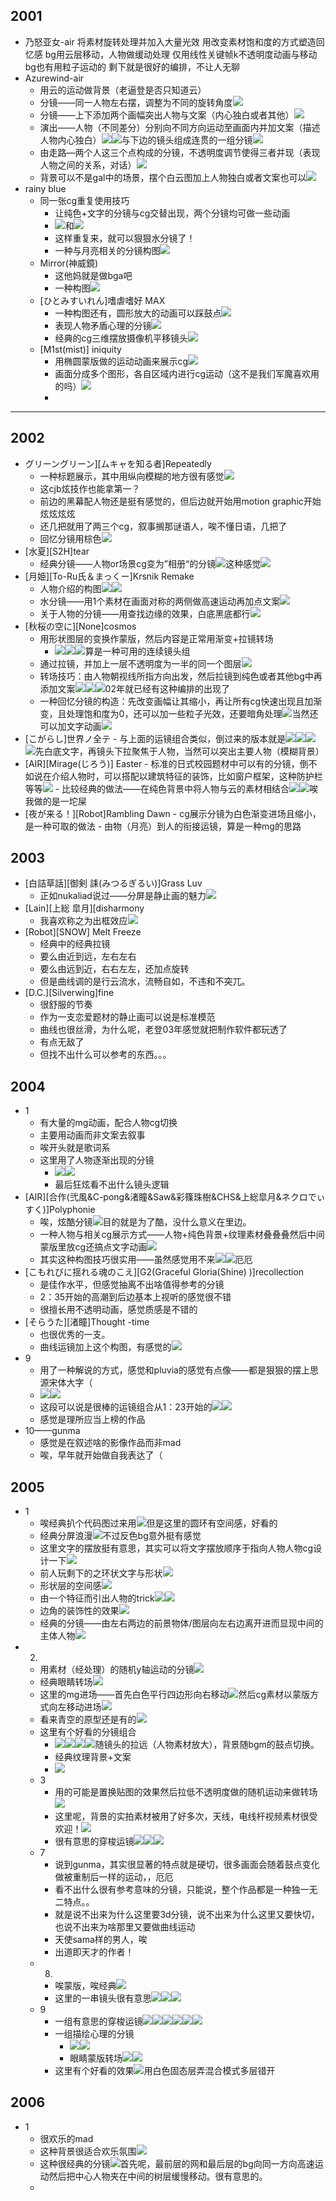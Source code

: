 ## 2001

- 乃怒亚女-air
	将素材旋转处理并加入大量光效
	用改变素材饱和度的方式塑造回忆感
	bg用云层移动，人物做缓动处理
	仅用线性关键帧k不透明度动画与移动
	bg也有用粒子运动的
	剩下就是很好的编排，不让人无聊
- Azurewind-air
	- 用云的运动做背景（老逼登是否只知道云）
	- 分镜——同一人物左右摆，调整为不同的旋转角度![](attachment/77715b2c12cd2302c39857f78e7338fc.png)
	- 分镜——上下添加两个画幅突出人物与文案（内心独白或者其他）![](attachment/e171d9942cd3a2ba69aa2ebb3722c1c6.png)
	- 演出——人物（不同差分）分别向不同方向运动至画面内并加文案（描述人物内心独白）![](attachment/737fda266a5f80dc85c8a43456dc3755.png)![](attachment/c9f47bc22bfa8f7a71d22e588948a268.png)与下边的镜头组成连贯的一组分镜![](attachment/f645ebe435c5b0a7b278a2458e078fe6.png)
	- 由走路—两个人这三个点构成的分镜，不透明度调节使得三者并现（表现人物之间的关系，对话）![](attachment/cf30b14c1c780c8214edf3e4d16b3e8a.png)
	- 背景可以不是gal中的场景，摆个白云图加上人物独白或者文案也可以![](attachment/dc616f0285fe1ef4a33efdd9f7c746ef.png)
- rainy blue
	- 同一张cg重复使用技巧
		- 让纯色+文字的分镜与cg交替出现，两个分镜均可做一些动画
		- ![](attachment/ffce72a33cc0ab5762e22e850932d442.png)和![](attachment/461790d2d74e7666a8ca625cfff61aee.png)
		- 这样重复来，就可以狠狠水分镜了！
		- 一种与月亮相关的分镜构图![](attachment/829c01d8324a59c0fd2b79e1748a3586.png)
	- Mirror(神威鏡)
		- 这他妈就是做bga吧
		- 一种构图![](attachment/129841930a19c3a236da8d9d1069a941.png)
	- \[ひとみすいれん]嗜虐嗜好 MAX
		- 一种构图还有，圆形放大的动画可以踩鼓点![](attachment/3f55bf6ba77feb3b6508e83413f7f679.png)
		- 表现人物矛盾心理的分镜![](attachment/53be49ce83b88d6744cec7e0b3f15e56.png)
		- 经典的cg三维摆放摄像机平移镜头![](attachment/d5846efe202c0b298a06cb9a00eaa6e6.png)
	- \[M1st(mist)] iniquity
		- 用椭圆蒙版做的运动动画来展示cg![](attachment/0395dcca9f230fd664b03315f1bfebc0.png)
		- 画面分成多个图形，各自区域内进行cg运动（这不是我们军魔喜欢用的吗）![](attachment/24abd8e9b0cd05be787afe7bf8d94a31.png)
		- 
---

## 2002
- グリーングリーン]\[ムキャを知る者]Repeatedly
	- 一种标题展示，其中用纵向模糊的地方很有感觉![](attachment/6df9d5ea0e456d249489f6fa29fdc816.png)
	- 这cjb炫技作也能拿第一？
	- 前边的黑幕配人物还是挺有感觉的，但后边就开始用motion graphic开始炫炫炫炫
	- 还几把就用了两三个cg，叙事搁那谜语人，唉不懂日语，几把了
	- 回忆分镜用棕色![](attachment/08df7154f739140b331105a9b6725445.png)
- \[水夏]\[S2H]tear
	- 经典分镜——人物or场景cg变为”相册“的分镜![](attachment/b0bd8ae404ff3b4882798a1fd38e55d5.png)这种感觉![](attachment/642b7e9d7a03cbebdd3dcff63af70c5a.png)
- \[月姫]\[To-Ru氏＆まっくー]Krsnik Remake
	- 人物介绍的构图![](attachment/7034e3ce0fe199487d2f347814311e81.png)![](attachment/bb14f336be73e633ef282de410958b88.png)
	- 水分镜——用1个素材在画面对称的两侧做高速运动再加点文案![](attachment/6fd24f0d5ab09b56abe76096541ff623.png)
	- 关于人物的分镜——用查找边缘的效果，白底黑底都行![](attachment/6d562b4fc5236addb58c8a3af64b12bf.png)
- \[秋桜の空に]\[None]cosmos
	- 用形状图层的变换作蒙版，然后内容是正常用渐变+拉镜转场
		- ![](attachment/bf74ad1422d1332f9caa3b5722734264.png)![](attachment/609a3e0327ae079333d25fa82d5fad2c.png)![](attachment/6375ddb16031835c162a05549c195f82.png)算是一种可用的连续镜头组
	- 通过拉镜，并加上一层不透明度为一半的同一个图层![](attachment/95aed2b6373478874d86932657165535.png)
	- 转场技巧：由人物朝视线所指方向出发，然后拉镜到纯色或者其他bg中再添加文案![](attachment/2ac5fe1152a91adeb81599c5e7a6c012.png)![](attachment/186e7991756088f1dc543e566de10e92.png)![](attachment/e8b3530028068bdfe3d47e295e053516.png)02年就已经有这种编排的出现了
	- 一种回忆分镜的构造：先改变画幅让其缩小，再让所有cg快速出现且加渐变，且处理饱和度为0，还可以加一些粒子光效，还要暗角处理![](attachment/e94fc8c038ace3e3394c5b772b3119a6.png)当然还可以加文字动画![](attachment/33b9e6fe2a6846b963e9e5a6d6b5e0e2.png)
- \[こがらし]世界ノ全テ
		- 与上面的运镜组合类似，倒过来的版本就是![](attachment/c3cbcf8efef37d860001879957430594.png)![](attachment/bd7899c6a9d62f8b74b4322ca721a1a1.png)![](attachment/16d5f6e218e3d42f577ef802d9f00d41.png)![](attachment/6584d4ea236e285a995d8aba0d23e5d8.png)先白底文字，再镜头下拉聚焦于人物，当然可以突出主要人物（模糊背景）
- \[AIR]\[Mirage(じろう)] Easter
		- 标准的日式校园题材中可以有的分镜，倒不如说在介绍人物时，可以搭配以建筑特征的装饰，比如窗户框架，这种防护栏等等![](attachment/69416ae18b1ecb5b650f6941a64bc7e1.png)
		- 比较经典的做法——在纯色背景中将人物与云的素材相结合![](attachment/28bc622583e9c8e179ae4f0d9f3580d6.png)![](attachment/fd01ba1333fa37fd7c9601c497930e0f.png)唉我做的是一坨屎
- \[夜が来る！]\[Robot]Rambling Dawn
		- cg展示分镜为白色渐变进场且缩小，是一种可取的做法
		- 由物（月亮）到人的衔接运镜，算是一种mg的思路
## 2003
- \[白詰草話]\[御剣 誄(みつるぎるい)]Grass Luv
	- 正如nukaliad说过——分屏是静止画的魅力![](attachment/5daa59d01e3fb4de810257e83d7eb9f9.png)
- [Lain][上総 皐月][disharmony
	- 我喜欢称之为出框效应![](attachment/c3fd31c0904733d91416fc7128081bb1.png)
- [Robot][SNOW] Melt Freeze
	- 经典中的经典拉镜
	- 要么由近到远，左右左右
	- 要么由远到近，右右左左，还加点旋转
	- 但是曲线调的是行云流水，流畅自如，不违和不突兀。
- [D.C.][Silverwing]fine
	- 很舒服的节奏
	- 作为一支恋爱题材的静止画可以说是标准模范
	- 曲线也很丝滑，为什么呢，老登03年感觉就把制作软件都玩透了
	- 有点无敌了
	- 但找不出什么可以参考的东西。。。
## 2004
- 1
	- 有大量的mg动画，配合人物cg切换
	- 主要用动画而非文案去叙事
	- 唉开头就是歌词系
	- 这里用了人物逐渐出现的分镜
		- ![](attachment/c370dcf6c7b6ad2291ff75ab0f07b7d2.png)![](attachment/ebe42141f43fdf66eee9ce5f97f55a7b.png)
		- 最后狂炫看不出什么镜头逻辑
- [AIR][合作(弐風&C-pong&渚瞳&Saw&彩篠珠樹&CHS&上総皐月&ネクロでぃすく)]Polyphonie
	- 唉，炫酷分镜![](attachment/bdfefb53982ea6b90a959a3560492060.png)目的就是为了酷，没什么意义在里边。
	- 一种人物与相关cg展示方式——人物+纯色背景+纹理素材叠叠叠然后中间蒙版里放cg还搞点文字动画![](attachment/11866238fc84b2c789260eacc4da14fc.png)
	- 其实这种构图技巧很实用——虽然感觉用不来![](attachment/f6e3a0339c1b65eddbddc49ee50aae76.png)![](attachment/ccf45a1ee66361fde93319e23eef5a9a.png)厄厄
- [こもれびに揺れる魂のこえ][G2(Graceful Gloria(Shine) )]recollection
	- 是佳作水平，但感觉抽离不出啥值得参考的分镜
	- 2：35开始的高潮到后边基本上视听的感觉很不错
	- 很擅长用不透明动画，感觉质感是不错的
- [そらうた][渚瞳]Thought -time
	- 也很优秀的一支。
	- 曲线运镜加上这个构图，有感觉的![](attachment/9ba8b63cc8cc19e9c8d3ebed56fe9e03.png)
- 9
	- 用了一种解说的方式，感觉和pluvia的感觉有点像——都是狠狠的摆上思源宋体大字（
	- ![](attachment/e89f0f13f523549e899362eb5ad5974a.png)![](attachment/56807591f1b1a5481bf9da6df61d39d6.png)
	- 这段可以说是很棒的运镜组合从1：23开始的![](attachment/f0c2aea0d8f49dbf9eb684f43ff1a9df.png)![](attachment/025ee4fe8b5c4979564d0b6a22986721.png)
	- 感觉是理所应当上榜的作品
- 10——gunma
	- 感觉是在叙述啥的影像作品而非mad
	- 唉，早年就开始做自我表达了（

## 2005
- 1
	- 唉经典扒个代码图过来用![](attachment/5e230529f535a0e9947582dbef76f53c.png)但是这里的圆环有空间感，好看的
	- 经典分屏浪漫![](attachment/ab7e93f82ed65265f0b372abde3de54e.png)不过反色bg意外挺有感觉
	- 这里文字的摆放挺有意思，其实可以将文字摆放顺序于指向人物人物cg设计一下![](attachment/bfe957a3f9521b21ea6e1bde98506267.png)
	- 前人玩剩下的之环状文字与形状![](attachment/1e3e20afa3a55c5eeaf08ef323b1a0e1.png)
	- 形状层的空间感![](attachment/65d6dcddf895c4f69f77420051b85e9e.png)
	- 由一个特征而引出人物的trick![](attachment/00e59dd9f0258347e0790a15b86187f1.png)![](attachment/b04b63127d1dadd8b6502ee61d5a761a.png)
	- 边角的装饰性的效果![](attachment/c24f26a5c2d0ecb2953d08cc93716975.png)
	- 经典的分镜——由左右两边的前景物体/图层向左右边离开进而显现中间的主体人物![](attachment/a311f6d728073136c33484db41aa89da.png)
- 2.
	- 用素材（经处理）的随机y轴运动的分镜![](attachment/5ba545f050e745c50a1b002b7ac42798.png)
	- 经典眼睛转场![](attachment/3cde48942b9d080ace0c792423287a60.png)
	- 这里的mg进场——首先白色平行四边形向右移动![](attachment/f70eae4afbf3d1e45dd8ab3fce400feb.png)然后cg素材以蒙版方式向左移动进场![](attachment/b9cd696cadd96033be02211977f740d3.png)
	- 看来青空的原型还是有的![](attachment/0b331e0ba7f7706c0e5521b81e00f9c5.png)
	- 这里有个好看的分镜组合
		- ![](attachment/596b02c19b3fa06bf59e2d690663cc70.png)![](attachment/3950eace70a2188060d1956917fe7637.png)![](attachment/dfb97de6cc0cd73c52d776d836b8f756.png)![](attachment/565c4f387edeccc70132d4e11acd5fe7.png)随镜头的拉远（人物素材放大），背景随bgm的鼓点切换。
		- 经典纹理背景+文案
		- ![](attachment/99dc75bd085c19a840e80e332bf958cd.png)
	- 3
		- 用的可能是置换贴图的效果然后拉低不透明度做的随机运动来做转场![](attachment/2ad546d72016a9fa63d51e3bd8d94892.png)
		- 这里呢，背景的实拍素材被用了好多次，天线，电线杆视频素材很受欢迎！![](attachment/9197168714929c9b9bac3b7b3a28017f.png)
		- 很有意思的穿梭运镜![](attachment/8c80f8e7913e3ed18990c18840410772.png)![](attachment/d7def865931184857ae0969fd9f00e44.png)![](attachment/9b222cb92746d1d6c98efbab8d178a5f.png)
	- 7
		- 说到gunma，其实很显著的特点就是硬切，很多画面会随着鼓点变化做被重制后一样的运动，，厄厄
		- 看不出什么很有参考意味的分镜，只能说，整个作品都是一种独一无二特点。。
		- 就是说不出来为什么这里要3d分镜，说不出来为什么这里又要快切，也说不出来为啥那里又要做曲线运动
		- 天使sama样的男人，唉
		- 出道即天才的作者！
	- 8.
		- 唉蒙版，唉经典![](attachment/6037b01ac5a08af83b8b10821fe785bf.png)
		- 这里的一串镜头很有意思![](attachment/c4e0ecf7a65fdef1ff1f466ba29e2bfb.png)![](attachment/07db2eb4dd7067b0e37557c54cdb848d.png)![](attachment/04ed54cbd8564af873f2b35f9c05581d.png)
	- 9
		- 一组有意思的穿梭运镜![](attachment/c259233e09023dc9996d4a2ec29efd14.png)![](attachment/39bcf7384bf6b0465562502888973c9a.png)![](attachment/a4716939d7c553b0838e2dd67346783a.png)![](attachment/0f9cb7f932264a6a97cfa6ca64a44121.png)![](attachment/89dd8d5ed6b5a6b0586a9b957b9d156d.png)![](attachment/099bd65c6035c43ec218bf0f569a33af.png)
		- 一组描绘心理的分镜
			- ![](attachment/0c06ca3c2bb593350f0cb91f5b2caf82.png)![](attachment/df17b1345640c89cde9ee6a554c9e254.png)
			- 眼睛蒙版转场![](attachment/891a0e58961a34b1c93dcd77ba715e87.png)![](attachment/ef63cf29e367afd3c800c8433a18c178.png)
		- 这里有个好看的效果![](attachment/ac97250895566b33e6e4ed13f720e053.png)用白色固态层弄混合模式多层错开

## 2006
- 1
	- 很欢乐的mad
	- 这种背景很适合欢乐氛围![](attachment/ff058b8bdc895b3043d6bc9bfe5cecdb.png)
	- 这种很经典的分镜![](attachment/3e74caabf3a8c01af3d37807a7dbd711.png)首先呢，最前层的网和最后层的bg向同一方向高速运动然后把中心人物夹在中间的树层缓慢移动。很有意思的。
	- 